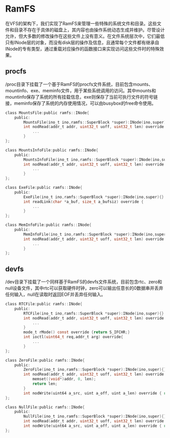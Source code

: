 # RamFS

在VFS的架构下，我们实现了RamFS来管理一些特殊的系统文件和目录。这些文件和目录不存在于具体的磁盘上，其内容也由操作系统动态生成并维护。尽管设计允许，但大多数的修改操作在这些文件上没有意义。在文件系统层次中，它们最低只有INode层的对象，而没有disk层的操作及信息，且通常每个文件都有继承自INode的专有类型，通过重载对应操作的函数接口来实现访问这些文件时的特殊效果。

## procfs

/proc目录下挂载了一个基于RamFS的procfs文件系统，目前包含mounts、mountinfo、exe、meminfo文件，用于某些系统调用的访问。其中mounts和mountinfo保存了系统的所有挂载信息，exe则保存了当前可执行文件的符号链接，meminfo保存了系统的内存使用情况，可以由busybox的free命令使用。
```c
class MountsFile:public ramfs::INode{
    public:
        MountsFile(ino_t ino,ramfs::SuperBlock *super):INode(ino,super){}
        int nodRead(addr_t addr, uint32_t uoff, uint32_t len) override {
            ...
        }
};
```
```c
class MountsInfoFile:public ramfs::INode{
    public:
        MountsInfoFile(ino_t ino,ramfs::SuperBlock *super):INode(ino,super){}
        int nodRead(addr_t addr, uint32_t uoff, uint32_t len) override {
            ...
        }
};
```
```c
class ExeFile:public ramfs::INode{
    public:
        ExeFile(ino_t ino,ramfs::SuperBlock *super):INode(ino,super){}
        int readLink(char *a_buf, size_t a_bufsiz) override {
            ...
        }
};
```
```c
class MemInfoFile:public ramfs::INode{
    public:
        MemInfoFile(ino_t ino,ramfs::SuperBlock *super):INode(ino,super){}
        int nodRead(addr_t addr, uint32_t uoff, uint32_t len) override {
            ...
        }
};
```

## devfs

/dev目录下挂载了一个同样基于RamFS的devfs文件系统，目前包含rtc、zero和null设备文件，其中rtc可以获取硬件时钟，zero可以输出任意长的0数据串并丢弃任何输入，null在读取时返回EOF并丢弃任何输入。
```c
class RTCFile:public ramfs::INode{
    public:
        RTCFile(ino_t ino,ramfs::SuperBlock *super):INode(ino,super){}
        int nodRead(addr_t addr, uint32_t uoff, uint32_t len) override {
            ...
        }
        mode_t rMode() const override {return S_IFCHR;}
        int ioctl(uint64_t req,addr_t arg) override{
            ...
        }
};
```
```c
class ZeroFile:public ramfs::INode{
    public:
        ZeroFile(ino_t ino,ramfs::SuperBlock *super):INode(ino,super){}
        int nodRead(addr_t addr, uint32_t uoff, uint32_t len) override {
            memset((void*)addr, 0, len);
            return len;
        }
        int nodWrite(uint64 a_src, uint a_off, uint a_len) override { return a_len; }
};
```
```c
class NullFile:public ramfs::INode{
    public:
        NullFile(ino_t ino,ramfs::SuperBlock *super):INode(ino,super){}
        int nodRead(addr_t addr, uint32_t uoff, uint32_t len) override { return -1; }  // EOF
        int nodWrite(uint64 a_src, uint a_off, uint a_len) override { return a_len; }
};
```